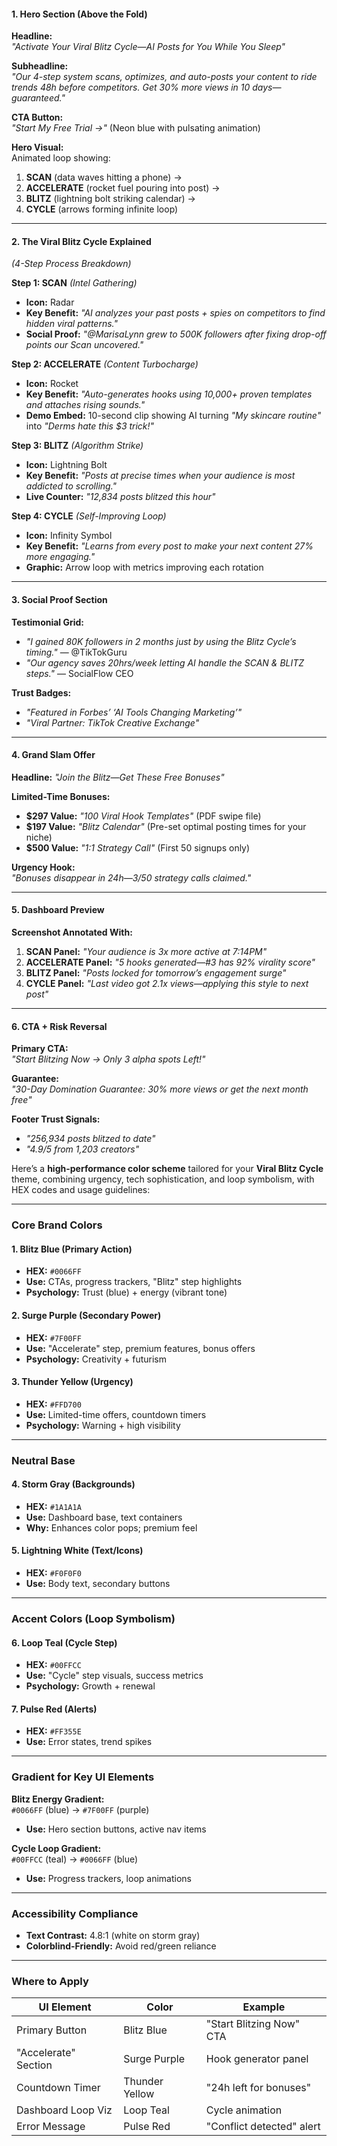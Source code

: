 #### **1. Hero Section (Above the Fold)**  
**Headline:**  
*"Activate Your Viral Blitz Cycle—AI Posts for You While You Sleep"*  

**Subheadline:**  
*"Our 4-step system scans, optimizes, and auto-posts your content to ride trends 48h before competitors. Get 30% more views in 10 days—guaranteed."*  

**CTA Button:**  
*"Start My Free Trial →"* (Neon blue with pulsating animation)  

**Hero Visual:**  
Animated loop showing:  
1. **SCAN** (data waves hitting a phone) →  
2. **ACCELERATE** (rocket fuel pouring into post) →  
3. **BLITZ** (lightning bolt striking calendar) →  
4. **CYCLE** (arrows forming infinite loop)  

---

#### **2. The Viral Blitz Cycle Explained**  
*(4-Step Process Breakdown)*  

**Step 1: SCAN** *(Intel Gathering)*  
- **Icon:** Radar  
- **Key Benefit:** *"AI analyzes your past posts + spies on competitors to find hidden viral patterns."*  
- **Social Proof:** *"@MarisaLynn grew to 500K followers after fixing drop-off points our Scan uncovered."*  

**Step 2: ACCELERATE** *(Content Turbocharge)*  
- **Icon:** Rocket  
- **Key Benefit:** *"Auto-generates hooks using 10,000+ proven templates and attaches rising sounds."*  
- **Demo Embed:** 10-second clip showing AI turning *"My skincare routine"* into *"Derms hate this $3 trick!"*  

**Step 3: BLITZ** *(Algorithm Strike)*  
- **Icon:** Lightning Bolt  
- **Key Benefit:** *"Posts at precise times when your audience is most addicted to scrolling."*  
- **Live Counter:** *"12,834 posts blitzed this hour"*  

**Step 4: CYCLE** *(Self-Improving Loop)*  
- **Icon:** Infinity Symbol  
- **Key Benefit:** *"Learns from every post to make your next content 27% more engaging."*  
- **Graphic:** Arrow loop with metrics improving each rotation  

---

#### **3. Social Proof Section**  
**Testimonial Grid:**  
- *"I gained 80K followers in 2 months just by using the Blitz Cycle’s timing."* — @TikTokGuru  
- *"Our agency saves 20hrs/week letting AI handle the SCAN & BLITZ steps."* — SocialFlow CEO  

**Trust Badges:**  
- *"Featured in Forbes’ ‘AI Tools Changing Marketing’"*  
- *"Viral Partner: TikTok Creative Exchange"*  

---

#### **4. Grand Slam Offer**  
**Headline:** *"Join the Blitz—Get These Free Bonuses"*  

**Limited-Time Bonuses:**  
- **$297 Value:** *"100 Viral Hook Templates"* (PDF swipe file)  
- **$197 Value:** *"Blitz Calendar"* (Pre-set optimal posting times for your niche)  
- **$500 Value:** *"1:1 Strategy Call"* (First 50 signups only)  

**Urgency Hook:**  
*"Bonuses disappear in 24h—3/50 strategy calls claimed."*  

---

#### **5. Dashboard Preview**  
**Screenshot Annotated With:**  
1. **SCAN Panel:** *"Your audience is 3x more active at 7:14PM"*  
2. **ACCELERATE Panel:** *"5 hooks generated—#3 has 92% virality score"*  
3. **BLITZ Panel:** *"Posts locked for tomorrow’s engagement surge"*  
4. **CYCLE Panel:** *"Last video got 2.1x views—applying this style to next post"*  

---

#### **6. CTA + Risk Reversal**  
**Primary CTA:**  
*"Start Blitzing Now → Only 3 alpha spots Left!"*  

**Guarantee:**  
*"30-Day Domination Guarantee: 30% more views or get the next month free"*  

**Footer Trust Signals:**  
- *"256,934 posts blitzed to date"*  
- *"4.9/5 from 1,203 creators"*

Here’s a **high-performance color scheme** tailored for your **Viral Blitz Cycle** theme, combining urgency, tech sophistication, and loop symbolism, with HEX codes and usage guidelines:

---

### **Core Brand Colors**  
#### **1. Blitz Blue (Primary Action)**  
- **HEX:** `#0066FF`  
- **Use:** CTAs, progress trackers, "Blitz" step highlights  
- **Psychology:** Trust (blue) + energy (vibrant tone)  

#### **2. Surge Purple (Secondary Power)**  
- **HEX:** `#7F00FF`  
- **Use:** "Accelerate" step, premium features, bonus offers  
- **Psychology:** Creativity + futurism  

#### **3. Thunder Yellow (Urgency)**  
- **HEX:** `#FFD700`  
- **Use:** Limited-time offers, countdown timers  
- **Psychology:** Warning + high visibility  

---

### **Neutral Base**  
#### **4. Storm Gray (Backgrounds)**  
- **HEX:** `#1A1A1A`  
- **Use:** Dashboard base, text containers  
- **Why:** Enhances color pops; premium feel  

#### **5. Lightning White (Text/Icons)**  
- **HEX:** `#F0F0F0`  
- **Use:** Body text, secondary buttons  

---

### **Accent Colors (Loop Symbolism)**  
#### **6. Loop Teal (Cycle Step)**  
- **HEX:** `#00FFCC`  
- **Use:** "Cycle" step visuals, success metrics  
- **Psychology:** Growth + renewal  

#### **7. Pulse Red (Alerts)**  
- **HEX:** `#FF355E`  
- **Use:** Error states, trend spikes  

---

### **Gradient for Key UI Elements**  
**Blitz Energy Gradient:**  
`#0066FF` (blue) → `#7F00FF` (purple)  
- **Use:** Hero section buttons, active nav items  

**Cycle Loop Gradient:**  
`#00FFCC` (teal) → `#0066FF` (blue)  
- **Use:** Progress trackers, loop animations  

---

### **Accessibility Compliance**  
- **Text Contrast:** 4.8:1 (white on storm gray)  
- **Colorblind-Friendly:** Avoid red/green reliance  

---

### **Where to Apply**  
| **UI Element**       | **Color**               | **Example**                          |  
|-----------------------|-------------------------|--------------------------------------|  
| Primary Button       | Blitz Blue              | "Start Blitzing Now" CTA             |  
| "Accelerate" Section | Surge Purple            | Hook generator panel                 |  
| Countdown Timer      | Thunder Yellow          | "24h left for bonuses"               |  
| Dashboard Loop Viz   | Loop Teal               | Cycle animation                      |  
| Error Message        | Pulse Red               | "Conflict detected" alert            |  
